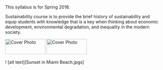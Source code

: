 This syllabus is for Spring 2018. 

Sustainability course is to provide the brief history of sustainability and equip students with knowledge that is a key when thinking about economic development, environmental degradation, and inequality in the modern society. 

<img src="Sunset in Miami Beach.jpg" alt="Cover Photo" height="50" width="130"/>

<img src="images/Sunset in Miami Beach.jpg" alt="Cover Photo" height="50" width="130"/>

! [alt text][Sunset in Miami Beach.jpgs]

